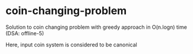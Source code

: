 # coin-changing-problem
Solution to coin changing problem with greedy approach in O(n.logn) time (DSA: offline-5)

Here, input coin system is considered to be canonical
